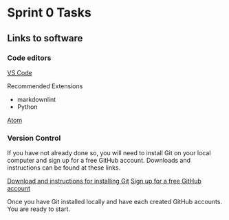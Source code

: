 # Sprint 0 Tasks #

## Links to software ##

### Code editors ###

[VS Code](https://code.visualstudio.com/download)

Recommended Extensions

- markdownlint
- Python

[Atom](https://atom.io/)

### Version Control ###

If you have not already done so, you will need to install Git on your local computer and sign up for a free GitHub account. Downloads and instructions can be found at these links.

[Download and instructions for installing Git](https://git-scm.com/downloads)
[Sign up for a free GitHub account](https://github.com/)

Once you have Git installed locally and have each created GitHub accounts. You are ready to start.
